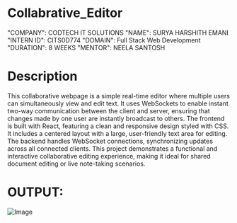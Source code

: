 # Collabrative_Editor
"COMPANY": CODTECH IT SOLUTIONS
"NAME": SURYA HARSHITH EMANI
"INTERN ID": CITS0D774
"DOMAIN": Full Stack Web Development "DURATION": 8 WEEKS
"MENTOR": NEELA SANTOSH
# Description
This collaborative webpage is a simple real-time editor where multiple users can simultaneously view and edit text. It uses WebSockets to enable instant two-way communication between the client and server, ensuring that changes made by one user are instantly broadcast to others. The frontend is built with React, featuring a clean and responsive design styled with CSS. It includes a centered layout with a large, user-friendly text area for editing. The backend handles WebSocket connections, synchronizing updates across all connected clients. This project demonstrates a functional and interactive collaborative editing experience, making it ideal for shared document editing or live note-taking scenarios.

# OUTPUT:
![Image](https://github.com/user-attachments/assets/a8c3eafe-cf22-4f7a-91b3-87a4c9dd54fe)

